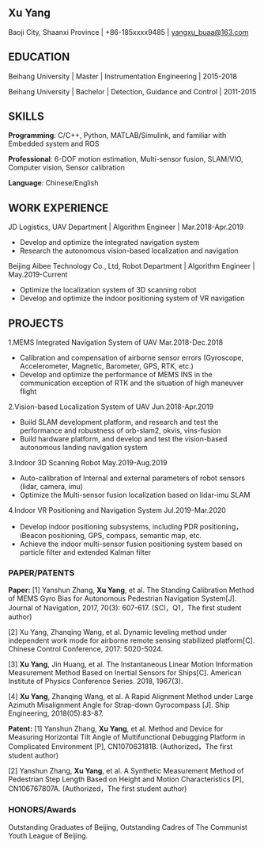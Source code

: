 ## Xu Yang

Baoji City, Shaanxi Province | +86-185xxxx9485 | yangxu_buaa@163.com 

## EDUCATION
Beihang University | Master | Instrumentation Engineering | 2015-2018

Beihang University | Bachelor | Detection, Guidance and Control | 2011-2015
## SKILLS
**Programming**: C/C++, Python, MATLAB/Simulink, and familiar with Embedded system and ROS

**Professional**: 6-DOF motion estimation, Multi-sensor fusion, SLAM/VIO, Computer vision, Sensor calibration

**Language**: Chinese/English

## WORK EXPERIENCE
JD Logistics, UAV Department | Algorithm Engineer | Mar.2018-Apr.2019
-	Develop and optimize the integrated navigation system
-	Research the autonomous vision-based localization and navigation

Beijing Aibee Technology Co., Ltd, Robot Department | Algorithm Engineer | May.2019-Current
-	Optimize the localization system of 3D scanning robot
-	Develop and optimize the indoor positioning system of VR navigation
## PROJECTS
1.MEMS Integrated Navigation System of UAV                                Mar.2018-Dec.2018
-	Calibration and compensation of airborne sensor errors (Gyroscope, Accelerometer, Magnetic, Barometer, GPS, RTK, etc.) 
-	Develop and optimize the performance of MEMS INS in the communication exception of RTK and the situation of high maneuver flight

2.Vision-based Localization System of UAV                                 Jun.2018-Apr.2019
-	Build SLAM development platform, and research and test the performance and robustness of orb-slam2, okvis, vins-fusion
-	Build hardware platform, and develop and test the vision-based autonomous landing navigation system

3.Indoor 3D Scanning Robot                                                May.2019-Aug.2019
-	Auto-calibration of Internal and external parameters of robot sensors (lidar, camera, imu)
-	Optimize the Multi-sensor fusion localization based on lidar-imu SLAM

4.Indoor VR Positioning and Navigation System                              Jul.2019-Mar.2020
-	Develop indoor positioning subsystems, including PDR positioning，iBeacon positioning, GPS, compass, semantic map, etc.
-	Achieve the indoor multi-sensor fusion positioning system based on particle filter and extended Kalman filter

### PAPER/PATENTS
**Paper:**
[1]	Yanshun Zhang, **Xu Yang**, et al. The Standing Calibration Method of MEMS Gyro Bias for Autonomous Pedestrian Navigation System[J]. Journal of Navigation, 2017, 70(3): 607-617. (SCI，Q1，The first student author)

[2]	Xu Yang, Zhanqing Wang, et al. Dynamic leveling method under independent work mode for airborne remote sensing stabilized platform[C]. Chinese Control Conference, 2017: 5020-5024.

[3]	**Xu Yang**, Jin Huang, et al. The Instantaneous Linear Motion Information Measurement Method Based on Inertial Sensors for Ships[C]. American Institute of Physics Conference Series. 2018, 1967(3).

[4]	**Xu Yang**, Zhanqing Wang, et al. A Rapid Alignment Method under Large Azimuth Misalignment Angle for Strap-down Gyrocompass [J]. Ship Engineering, 2018(05):83-87. 

**Patent:**
[1]	Yanshun Zhang, **Xu Yang**, et al. Method and Device for Measuring Horizontal Tilt Angle of Multifunctional Debugging Platform in Complicated Environment [P], CN107063181B. (Authorized，The first student author)

[2]	Yanshun Zhang, **Xu Yang**, et al. A Synthetic Measurement Method of Pedestrian Step Length Based on Height and Motion Characteristics [P], CN106767807A. (Authorized，The first student author)

### HONORS/Awards
Outstanding Graduates of Beijing, Outstanding Cadres of The Communist Youth League of Beijing.
